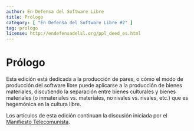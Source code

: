 ```yaml
---
author: En Defensa del Software Libre
title: Prólogo
category: [ "En Defensa del Software Libre #2" ]
tag: prologo
license: http://endefensadelsl.org/ppl_deed_es.html
---
```



Prólogo
=======

Esta edición está dedicada a la producción de pares, o cómo el modo de
producción del software libre puede aplicarse a la producción de bienes
materiales, discutiendo la separación entre bienes culturales y bienes
materiales (o inmateriales vs. materiales, no rivales vs. rivales, etc.)
que es hegemónica en la cultura libre.

Los artículos de esta edición continuan la discusión iniciada por el
[Manifiesto
Telecomunista](https://endefensadelsl.org/manifiesto_telecomunista.html).
